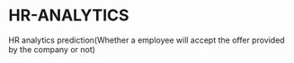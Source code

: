 # HR-ANALYTICS
HR analytics prediction(Whether a employee will accept the offer provided by the company or not)
